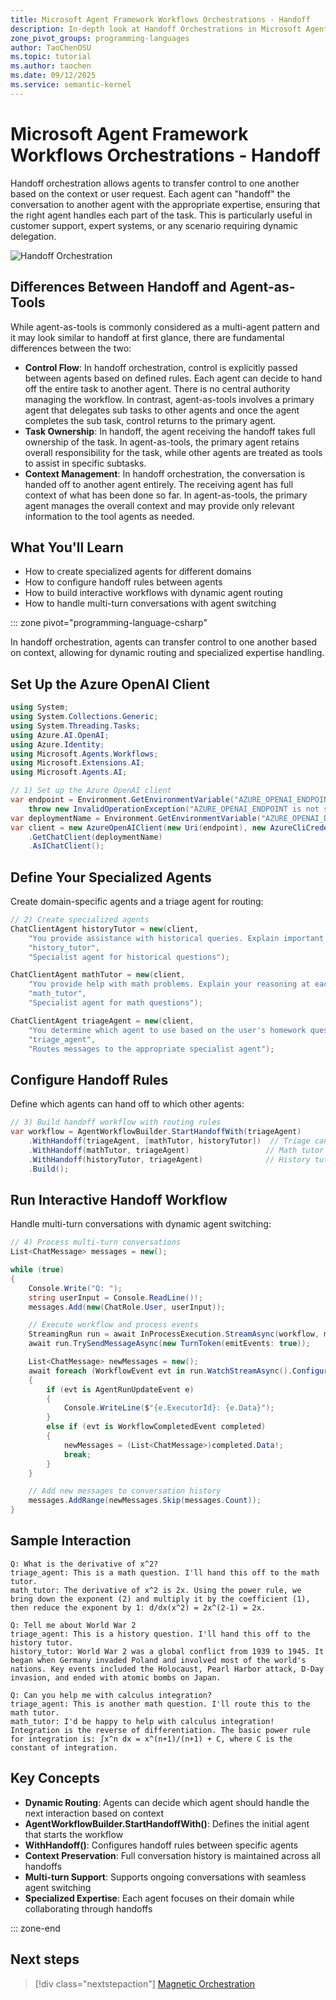 ```yaml
---
title: Microsoft Agent Framework Workflows Orchestrations - Handoff
description: In-depth look at Handoff Orchestrations in Microsoft Agent Framework Workflows.
zone_pivot_groups: programming-languages
author: TaoChenOSU
ms.topic: tutorial
ms.author: taochen
ms.date: 09/12/2025
ms.service: semantic-kernel
---
```


# Microsoft Agent Framework Workflows Orchestrations - Handoff

Handoff orchestration allows agents to transfer control to one another based on the context or user request. Each agent can "handoff" the conversation to another agent with the appropriate expertise, ensuring that the right agent handles each part of the task. This is particularly useful in customer support, expert systems, or any scenario requiring dynamic delegation.

![Handoff Orchestration](../resources/images/orchestration-handoff.png)

## Differences Between Handoff and Agent-as-Tools

While agent-as-tools is commonly considered as a multi-agent pattern and it may look similar to handoff at first glance, there are fundamental differences between the two:

- **Control Flow**: In handoff orchestration, control is explicitly passed between agents based on defined rules. Each agent can decide to hand off the entire task to another agent. There is no central authority managing the workflow. In contrast, agent-as-tools involves a primary agent that delegates sub tasks to other agents and once the agent completes the sub task, control returns to the primary agent.
- **Task Ownership**: In handoff, the agent receiving the handoff takes full ownership of the task. In agent-as-tools, the primary agent retains overall responsibility for the task, while other agents are treated as tools to assist in specific subtasks.
- **Context Management**: In handoff orchestration, the conversation is handed off to another agent entirely. The receiving agent has full context of what has been done so far. In agent-as-tools, the primary agent manages the overall context and may provide only relevant information to the tool agents as needed.

## What You'll Learn

- How to create specialized agents for different domains
- How to configure handoff rules between agents
- How to build interactive workflows with dynamic agent routing
- How to handle multi-turn conversations with agent switching

::: zone pivot="programming-language-csharp"

In handoff orchestration, agents can transfer control to one another based on context, allowing for dynamic routing and specialized expertise handling.

## Set Up the Azure OpenAI Client

```csharp
using System;
using System.Collections.Generic;
using System.Threading.Tasks;
using Azure.AI.OpenAI;
using Azure.Identity;
using Microsoft.Agents.Workflows;
using Microsoft.Extensions.AI;
using Microsoft.Agents.AI;

// 1) Set up the Azure OpenAI client
var endpoint = Environment.GetEnvironmentVariable("AZURE_OPENAI_ENDPOINT") ??
    throw new InvalidOperationException("AZURE_OPENAI_ENDPOINT is not set.");
var deploymentName = Environment.GetEnvironmentVariable("AZURE_OPENAI_DEPLOYMENT_NAME") ?? "gpt-4o-mini";
var client = new AzureOpenAIClient(new Uri(endpoint), new AzureCliCredential())
    .GetChatClient(deploymentName)
    .AsIChatClient();
```

## Define Your Specialized Agents

Create domain-specific agents and a triage agent for routing:

```csharp
// 2) Create specialized agents
ChatClientAgent historyTutor = new(client,
    "You provide assistance with historical queries. Explain important events and context clearly. Only respond about history.",
    "history_tutor",
    "Specialist agent for historical questions");

ChatClientAgent mathTutor = new(client,
    "You provide help with math problems. Explain your reasoning at each step and include examples. Only respond about math.",
    "math_tutor",
    "Specialist agent for math questions");

ChatClientAgent triageAgent = new(client,
    "You determine which agent to use based on the user's homework question. ALWAYS handoff to another agent.",
    "triage_agent",
    "Routes messages to the appropriate specialist agent");
```

## Configure Handoff Rules

Define which agents can hand off to which other agents:

```csharp
// 3) Build handoff workflow with routing rules
var workflow = AgentWorkflowBuilder.StartHandoffWith(triageAgent)
    .WithHandoff(triageAgent, [mathTutor, historyTutor])  // Triage can route to either specialist
    .WithHandoff(mathTutor, triageAgent)                 // Math tutor can return to triage
    .WithHandoff(historyTutor, triageAgent)              // History tutor can return to triage
    .Build();
```

## Run Interactive Handoff Workflow

Handle multi-turn conversations with dynamic agent switching:

```csharp
// 4) Process multi-turn conversations
List<ChatMessage> messages = new();

while (true)
{
    Console.Write("Q: ");
    string userInput = Console.ReadLine()!;
    messages.Add(new(ChatRole.User, userInput));

    // Execute workflow and process events
    StreamingRun run = await InProcessExecution.StreamAsync(workflow, messages);
    await run.TrySendMessageAsync(new TurnToken(emitEvents: true));

    List<ChatMessage> newMessages = new();
    await foreach (WorkflowEvent evt in run.WatchStreamAsync().ConfigureAwait(false))
    {
        if (evt is AgentRunUpdateEvent e)
        {
            Console.WriteLine($"{e.ExecutorId}: {e.Data}");
        }
        else if (evt is WorkflowCompletedEvent completed)
        {
            newMessages = (List<ChatMessage>)completed.Data!;
            break;
        }
    }

    // Add new messages to conversation history
    messages.AddRange(newMessages.Skip(messages.Count));
}
```

## Sample Interaction

```plaintext
Q: What is the derivative of x^2?
triage_agent: This is a math question. I'll hand this off to the math tutor.
math_tutor: The derivative of x^2 is 2x. Using the power rule, we bring down the exponent (2) and multiply it by the coefficient (1), then reduce the exponent by 1: d/dx(x^2) = 2x^(2-1) = 2x.

Q: Tell me about World War 2
triage_agent: This is a history question. I'll hand this off to the history tutor.
history_tutor: World War 2 was a global conflict from 1939 to 1945. It began when Germany invaded Poland and involved most of the world's nations. Key events included the Holocaust, Pearl Harbor attack, D-Day invasion, and ended with atomic bombs on Japan.

Q: Can you help me with calculus integration?
triage_agent: This is another math question. I'll route this to the math tutor.
math_tutor: I'd be happy to help with calculus integration! Integration is the reverse of differentiation. The basic power rule for integration is: ∫x^n dx = x^(n+1)/(n+1) + C, where C is the constant of integration.
```

## Key Concepts

- **Dynamic Routing**: Agents can decide which agent should handle the next interaction based on context
- **AgentWorkflowBuilder.StartHandoffWith()**: Defines the initial agent that starts the workflow
- **WithHandoff()**: Configures handoff rules between specific agents
- **Context Preservation**: Full conversation history is maintained across all handoffs
- **Multi-turn Support**: Supports ongoing conversations with seamless agent switching
- **Specialized Expertise**: Each agent focuses on their domain while collaborating through handoffs

::: zone-end

## Next steps

> [!div class="nextstepaction"]
> [Magnetic Orchestration](./magentic.md)
